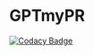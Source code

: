 # GPTmyPR
[![Codacy Badge](https://api.codacy.com/project/badge/Grade/8abe19470e1847cb9f334c0ddcbd48b2)](https://app.codacy.com/gh/waclawthedev/GPTmyPR?utm_source=github.com&utm_medium=referral&utm_content=waclawthedev/GPTmyPR&utm_campaign=Badge_Grade)